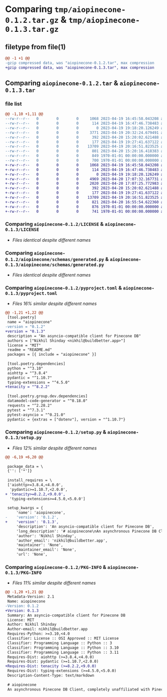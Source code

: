 # Comparing `tmp/aiopinecone-0.1.2.tar.gz` & `tmp/aiopinecone-0.1.3.tar.gz`

## filetype from file(1)

```diff
@@ -1 +1 @@
-gzip compressed data, was "aiopinecone-0.1.2.tar", max compression
+gzip compressed data, was "aiopinecone-0.1.3.tar", max compression
```

## Comparing `aiopinecone-0.1.2.tar` & `aiopinecone-0.1.3.tar`

### file list

```diff
@@ -1,10 +1,11 @@
--rw-r--r--   0        0        0     1068 2023-04-19 16:45:58.043208 aiopinecone-0.1.2/LICENSE
--rw-r--r--   0        0        0      114 2023-04-19 16:47:46.738483 aiopinecone-0.1.2/README.md
--rw-r--r--   0        0        0        0 2023-04-19 19:18:20.126249 aiopinecone-0.1.2/aiopinecone/__init__.py
--rw-r--r--   0        0        0     3771 2023-04-19 20:32:24.679491 aiopinecone-0.1.2/aiopinecone/client.py
--rw-r--r--   0        0        0      392 2023-04-20 15:20:02.621488 aiopinecone-0.1.2/aiopinecone/schemas/__init__.py
--rw-r--r--   0        0        0      177 2023-04-19 19:27:41.637122 aiopinecone-0.1.2/aiopinecone/schemas/custom.py
--rw-r--r--   0        0        0    13709 2023-04-19 20:16:51.823525 aiopinecone-0.1.2/aiopinecone/schemas/generated.py
--rw-r--r--   0        0        0      801 2023-04-20 15:20:16.418383 aiopinecone-0.1.2/pyproject.toml
--rw-r--r--   0        0        0      849 1970-01-01 00:00:00.000000 aiopinecone-0.1.2/setup.py
--rw-r--r--   0        0        0      700 1970-01-01 00:00:00.000000 aiopinecone-0.1.2/PKG-INFO
+-rw-r--r--   0        0        0     1068 2023-04-19 16:45:58.043208 aiopinecone-0.1.3/LICENSE
+-rw-r--r--   0        0        0      114 2023-04-19 16:47:46.738483 aiopinecone-0.1.3/README.md
+-rw-r--r--   0        0        0        0 2023-04-19 19:18:20.126249 aiopinecone-0.1.3/aiopinecone/__init__.py
+-rw-r--r--   0        0        0     4969 2023-04-20 17:07:32.167731 aiopinecone-0.1.3/aiopinecone/client.py
+-rw-r--r--   0        0        0     2020 2023-04-20 17:07:25.772983 aiopinecone-0.1.3/aiopinecone/retry.py
+-rw-r--r--   0        0        0      392 2023-04-20 15:20:02.621488 aiopinecone-0.1.3/aiopinecone/schemas/__init__.py
+-rw-r--r--   0        0        0      177 2023-04-19 19:27:41.637122 aiopinecone-0.1.3/aiopinecone/schemas/custom.py
+-rw-r--r--   0        0        0    13709 2023-04-19 20:16:51.823525 aiopinecone-0.1.3/aiopinecone/schemas/generated.py
+-rw-r--r--   0        0        0      821 2023-04-20 16:55:54.622360 aiopinecone-0.1.3/pyproject.toml
+-rw-r--r--   0        0        0      876 1970-01-01 00:00:00.000000 aiopinecone-0.1.3/setup.py
+-rw-r--r--   0        0        0      741 1970-01-01 00:00:00.000000 aiopinecone-0.1.3/PKG-INFO
```

### Comparing `aiopinecone-0.1.2/LICENSE` & `aiopinecone-0.1.3/LICENSE`

 * *Files identical despite different names*

### Comparing `aiopinecone-0.1.2/aiopinecone/schemas/generated.py` & `aiopinecone-0.1.3/aiopinecone/schemas/generated.py`

 * *Files identical despite different names*

### Comparing `aiopinecone-0.1.2/pyproject.toml` & `aiopinecone-0.1.3/pyproject.toml`

 * *Files 16% similar despite different names*

```diff
@@ -1,21 +1,22 @@
 [tool.poetry]
 name = "aiopinecone"
-version = "0.1.2"
+version = "0.1.3"
 description = "An asyncio-compatible client for Pinecone DB"
 authors = ["Nikhil Shinday <nikhil@buildbetter.app>"]
 license = "MIT"
 readme = "README.md"
 packages = [{ include = "aiopinecone" }]
 
 [tool.poetry.dependencies]
 python = "^3.10"
 aiohttp = "^3.8.4"
 pydantic = "^1.10.7"
 typing-extensions = "^4.5.0"
+tenacity = "^8.2.2"
 
 [tool.poetry.group.dev.dependencies]
 datamodel-code-generator = "^0.18.0"
 requests = "^2.28.2"
 pytest = "^7.3.1"
 pytest-asyncio = "^0.21.0"
 pydantic = {extras = ["dotenv"], version = "^1.10.7"}
```

### Comparing `aiopinecone-0.1.2/setup.py` & `aiopinecone-0.1.3/setup.py`

 * *Files 12% similar despite different names*

```diff
@@ -6,19 +6,20 @@
 
 package_data = \
 {'': ['*']}
 
 install_requires = \
 ['aiohttp>=3.8.4,<4.0.0',
  'pydantic>=1.10.7,<2.0.0',
+ 'tenacity>=8.2.2,<9.0.0',
  'typing-extensions>=4.5.0,<5.0.0']
 
 setup_kwargs = {
     'name': 'aiopinecone',
-    'version': '0.1.2',
+    'version': '0.1.3',
     'description': 'An asyncio-compatible client for Pinecone DB',
     'long_description': '# aiopinecone\nAn asynchronous Pinecone DB Client, completely unaffiliated with Pinecone or Pinecone Systems, Inc.\n',
     'author': 'Nikhil Shinday',
     'author_email': 'nikhil@buildbetter.app',
     'maintainer': 'None',
     'maintainer_email': 'None',
     'url': 'None',
```

### Comparing `aiopinecone-0.1.2/PKG-INFO` & `aiopinecone-0.1.3/PKG-INFO`

 * *Files 11% similar despite different names*

```diff
@@ -1,20 +1,21 @@
 Metadata-Version: 2.1
 Name: aiopinecone
-Version: 0.1.2
+Version: 0.1.3
 Summary: An asyncio-compatible client for Pinecone DB
 License: MIT
 Author: Nikhil Shinday
 Author-email: nikhil@buildbetter.app
 Requires-Python: >=3.10,<4.0
 Classifier: License :: OSI Approved :: MIT License
 Classifier: Programming Language :: Python :: 3
 Classifier: Programming Language :: Python :: 3.10
 Classifier: Programming Language :: Python :: 3.11
 Requires-Dist: aiohttp (>=3.8.4,<4.0.0)
 Requires-Dist: pydantic (>=1.10.7,<2.0.0)
+Requires-Dist: tenacity (>=8.2.2,<9.0.0)
 Requires-Dist: typing-extensions (>=4.5.0,<5.0.0)
 Description-Content-Type: text/markdown
 
 # aiopinecone
 An asynchronous Pinecone DB Client, completely unaffiliated with Pinecone or Pinecone Systems, Inc.
```

